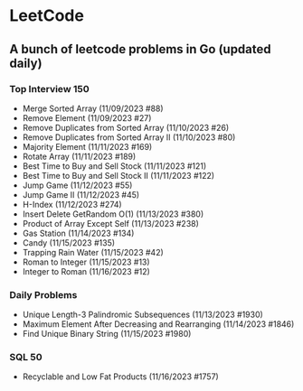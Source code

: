 # LeetCode

## A bunch of leetcode problems in Go (updated daily)

### Top Interview 150
- Merge Sorted Array (11/09/2023 #88)
- Remove Element (11/09/2023 #27)
- Remove Duplicates from Sorted Array (11/10/2023 #26)
- Remove Duplicates from Sorted Array II (11/10/2023 #80)
- Majority Element (11/11/2023 #169)
- Rotate Array (11/11/2023 #189)
- Best Time to Buy and Sell Stock (11/11/2023 #121)
- Best Time to Buy and Sell Stock II (11/11/2023 #122)
- Jump Game (11/12/2023 #55)
- Jump Game II (11/12/2023 #45)
- H-Index (11/12/2023 #274)
- Insert Delete GetRandom O(1) (11/13/2023 #380)
- Product of Array Except Self (11/13/2023 #238)
- Gas Station (11/14/2023 #134)
- Candy (11/15/2023 #135)
- Trapping Rain Water (11/15/2023 #42)
- Roman to Integer (11/15/2023 #13)
- Integer to Roman (11/16/2023 #12)
### Daily Problems
- Unique Length-3 Palindromic Subsequences (11/13/2023 #1930)
- Maximum Element After Decreasing and Rearranging (11/14/2023 #1846)
- Find Unique Binary String (11/15/2023 #1980)
### SQL 50
- Recyclable and Low Fat Products (11/16/2023 #1757)

